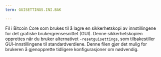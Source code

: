 ```yaml
---
term: GUISETTINGS.INI.BAK

---
```

Fil i Bitcoin Core som brukes til å lagre en sikkerhetskopi av innstillingene for det grafiske brukergrensesnittet (GUI). Denne sikkerhetskopien opprettes når du bruker alternativet `-resetguisettings`, som tilbakestiller GUI-innstillingene til standardverdiene. Denne filen gjør det mulig for brukeren å gjenopprette tidligere konfigurasjoner om nødvendig.
